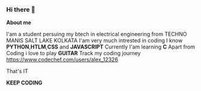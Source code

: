 ### Hi there 👋

**About me**
 
 I'am a student persuing my btech in electrical engineering 
 from TECHNO MANIS SALT LAKE KOLKATA
 I'am very much intrested in coding
 I know **PYTHON**,**HTLM**,**CSS** and **JAVASCRIPT**
 Currently I'am learning **C**
 Apart from Coding i love to play **GUITAR**
 Track my coding journey https://www.codechef.com/users/alex_12326 
 
 That's IT
 
 **KEEP CODING**
